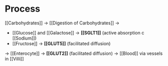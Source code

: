 # Process
[[Carbohydrates]] -> [[Digestion of Carbohydrates]] ->
- [[Glucose]] and [[Galactose]] -> **[[SGLT1]]** (active absorption c [[Sodium]]) 
- [[Fructose]] -> **[[GLUT5]]** (facilitated diffusion)

-> [[Enterocyte]] -> **[[GLUT2]]** (facilitated diffusion) -> [[Blood]] via vessels in [[Villi]]